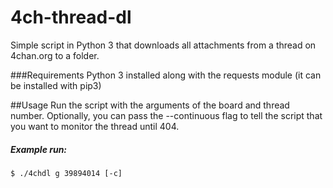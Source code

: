# 4ch-thread-dl

Simple script in Python 3 that downloads all attachments from a thread on 4chan.org to a folder.

###Requirements
Python 3 installed along with the requests module (it can be installed with pip3)

##Usage
Run the script with the arguments of the board and thread number. Optionally, you can pass the --continuous flag to tell the script that you want to monitor the thread until 404.

##### Example run:
<code>$ ./4chdl g 39894014 [-c]</code>
